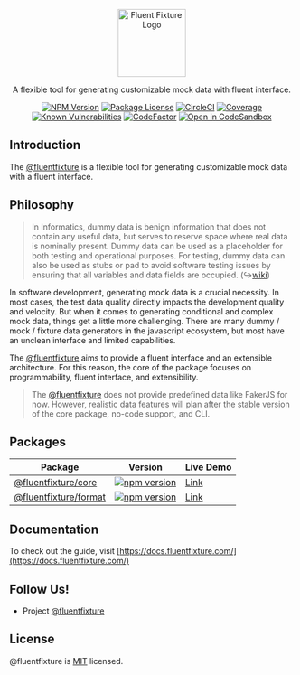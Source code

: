 <p align="center">
  <a href="https://github.com/fluentfixture" target="blank"><img src="https://i.imgur.com/qLGGhTh.jpg" width="120" alt="Fluent Fixture Logo" /></a>
</p>

<p align="center">A flexible tool for generating customizable mock data with fluent interface.</p>

<p align="center">
  <a href="https://www.npmjs.com/package/@fluentfixture/core" target="_blank"><img src="https://img.shields.io/npm/v/@fluentfixture/core.svg" alt="NPM Version"/></a>
  <a href="https://www.npmjs.com/package/@fluentfixture/core" target="_blank"><img src="https://img.shields.io/npm/l/@fluentfixture/core.svg" alt="Package License" /></a>
  <a href="https://dl.circleci.com/status-badge/redirect/gh/fluentfixture/fluentfixture/tree/main" target="_blank"><img src="https://dl.circleci.com/status-badge/img/gh/fluentfixture/fluentfixture/tree/main.svg?style=svg" alt="CircleCI" /></a>
  <a href="https://coveralls.io/github/fluentfixture/fluentfixture?branch=main" target="_blank"><img src="https://coveralls.io/repos/github/fluentfixture/fluentfixture/badge.svg?branch=main#9" alt="Coverage" /></a>
  <a href="https://snyk.io/test/github/fluentfixture/fluentfixture" target="_blank"><img src="https://snyk.io/test/github/fluentfixture/fluentfixture/badge.svg" alt="Known Vulnerabilities"/></a>
  <a href="https://www.codefactor.io/repository/github/fluentfixture/fluentfixture" target="_blank"><img src="https://www.codefactor.io/repository/github/fluentfixture/fluentfixture/badge" alt="CodeFactor"/></a>
  <a href="https://codesandbox.io/s/github/fluentfixture/fluentfixture/tree/main/sample/02-core" target="_blank"><img src="https://img.shields.io/badge/Open%20in-CodeSandbox-blue?style=flat-square&logo=codesandbox" alt="Open in CodeSandbox"/></a>
</p>

## Introduction

The [@fluentfixture][fluentfixture] is a flexible tool for generating customizable mock data with a fluent interface.

## Philosophy

> In Informatics, dummy data is benign information that does not contain any useful data, but serves to reserve space where real data is nominally present. 
> Dummy data can be used as a placeholder for both testing and operational purposes. 
> For testing, dummy data can also be used as stubs or pad to avoid software testing issues by ensuring that all variables and data fields are occupied. (↪[wiki](https://en.wikipedia.org/wiki/Dummy_data))

In software development, generating mock data is a crucial necessity. In most cases, the test data quality directly impacts the development quality and velocity. 
But when it comes to generating conditional and complex mock data, things get a little more challenging. There are many dummy / mock / fixture data generators in the javascript ecosystem, 
but most have an unclean interface and limited capabilities. 

The [@fluentfixture][fluentfixture] aims to provide a fluent interface and an extensible architecture. 
For this reason, the core of the package focuses on programmability, fluent interface, and extensibility.

> The [@fluentfixture][fluentfixture] does not provide predefined data like FakerJS for now. However, realistic data features will plan after the stable version of the core package, no-code support, and CLI.

## Packages

| Package                                       | Version                                                                                                                   | Live Demo                                                                                       |
|-----------------------------------------------|---------------------------------------------------------------------------------------------------------------------------|-------------------------------------------------------------------------------------------------|
| [@fluentfixture/core][fluentfixture-core]     | [![npm version](https://badge.fury.io/js/@fluentfixture%2Fcore.svg)](https://badge.fury.io/js/@fluentfixture%2Fcore)      | [Link](https://codesandbox.io/s/github/fluentfixture/fluentfixture/tree/main/sample/02-core)    |
| [@fluentfixture/format][fluentfixture-format] | [![npm version](https://badge.fury.io/js/@fluentfixture%2Fformat.svg)](https://badge.fury.io/js/@fluentfixture%2Fformat)  | [Link](https://codesandbox.io/s/github/fluentfixture/fluentfixture/tree/main/sample/01-format)  |

## Documentation

To check out the guide, visit [https://docs.fluentfixture.com/](https://docs.fluentfixture.com/)

## Follow Us!

- Project [@fluentfixture](https://github.com/fluentfixture)

## License

@fluentfixture is [MIT](https://github.com/fluentfixture/fluentfixture/blob/main/LICENSE) licensed.

[fluentfixture]: https://github.com/fluentfixture
[fluentfixture-core]: https://github.com/fluentfixture/fluentfixture/tree/main/packages/core
[fluentfixture-format]: https://github.com/fluentfixture/fluentfixture/tree/main/packages/format
